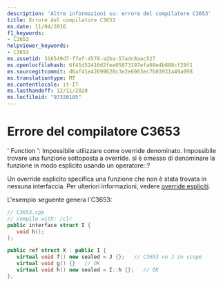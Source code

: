 ```yaml
---
description: 'Altre informazioni su: errore del compilatore C3653'
title: Errore del compilatore C3653
ms.date: 11/04/2016
f1_keywords:
- C3653
helpviewer_keywords:
- C3653
ms.assetid: 316549d7-f7ef-4578-a2ba-57adc8aac527
ms.openlocfilehash: 6f41d52416d2fee05873197efa60e4b888cf29f1
ms.sourcegitcommit: d6af41e42699628c3e2e6063ec7b03931a49a098
ms.translationtype: MT
ms.contentlocale: it-IT
ms.lasthandoff: 12/11/2020
ms.locfileid: "97320105"
---
```

# <a name="compiler-error-c3653"></a>Errore del compilatore C3653

' Function ': Impossibile utilizzare come override denominato. Impossibile trovare una funzione sottoposta a override. si è omesso di denominare la funzione in modo esplicito usando un operatore::?

Un override esplicito specifica una funzione che non è stata trovata in nessuna interfaccia. Per ulteriori informazioni, vedere [override espliciti](../../extensions/explicit-overrides-cpp-component-extensions.md).

L'esempio seguente genera l'C3653:

```cpp
// C3653.cpp
// compile with: /clr
public interface struct I {
   void h();
};

public ref struct X : public I {
   virtual void f() new sealed = J {};   // C3653 no J in scope
   virtual void g() {}   // OK
   virtual void h() new sealed = I::h {};   // OK
};
```
